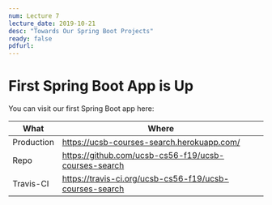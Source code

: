 ```yaml
---
num: Lecture 7
lecture_date: 2019-10-21
desc: "Towards Our Spring Boot Projects"
ready: false
pdfurl:
---
```



# First Spring Boot App is Up

You can visit our first Spring Boot app here: 


| What | Where |
|------|-------|
| Production | <https://ucsb-courses-search.herokuapp.com/> |
| Repo | <https://github.com/ucsb-cs56-f19/ucsb-courses-search> |
| Travis-CI | <https://travis-ci.org/ucsb-cs56-f19/ucsb-courses-search> | 
